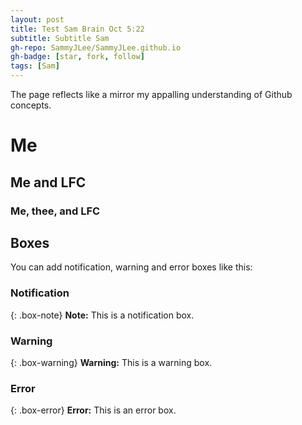 ```yaml
---
layout: post
title: Test Sam Brain Oct 5:22
subtitle: Subtitle Sam
gh-repo: SammyJLee/SammyJLee.github.io
gh-badge: [star, fork, follow]
tags: [Sam]
---
```


The page reflects like a mirror my appalling understanding of Github concepts.
# Me
## Me and LFC
### Me, thee, and LFC


## Boxes
You can add notification, warning and error boxes like this:

### Notification

{: .box-note}
**Note:** This is a notification box.

### Warning

{: .box-warning}
**Warning:** This is a warning box.

### Error

{: .box-error}
**Error:** This is an error box.



